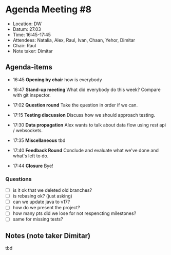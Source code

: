 # Agenda Meeting #8

- Location: DW
- Datum: 27.03
- Time: 16:45-17:45
- Attendees: Natalia, Alex, Raul, Ivan, Chaan, Yehor, Dimitar
- Chair: Raul
- Note taker: Dimitar

## Agenda-items

* 16:45 **Opening by chair** how is everybody

* 16:47 **Stand-up meeting** What did everybody do this week? Compare with git inspector.

* 17:02 **Question round** Take the question in order if we can.

* 17:15 **Testing discussion** Discuss how we should approach testing.

* 17:30 **Data propagation** Alex wants to talk about data flow using rest api / websockets.

* 17:35 **Miscellaneous** tbd

* 17:40 **Feedback Round** Conclude and evaluate what we've done and what's left to do.

* 17:44 **Closure** Bye!

### Questions

- [ ] is it ok that we deleted old branches?
- [ ] is rebasing ok? (just asking)
- [ ] can we update java to v17?
- [ ] how do we present the project?
- [ ] how many pts did we lose for not respencting milestones?
- [ ] same for missing tests?

## Notes (note taker Dimitar)
tbd
